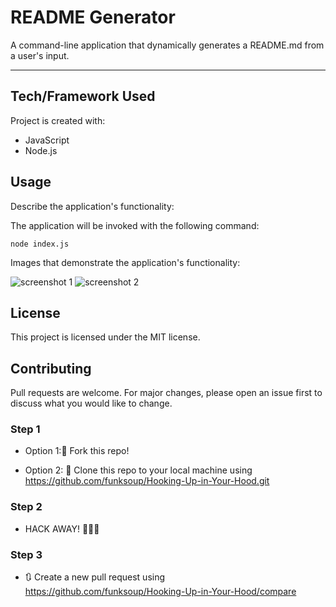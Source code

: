 
# README Generator

A command-line application that dynamically generates a README.md from a user's input. 

------

## Tech/Framework Used

Project is created with:

* JavaScript
* Node.js


## Usage

Describe the application's functionality:

The application will be invoked with the following command:
```
node index.js
```

Images that demonstrate the application's functionality:

![screenshot 1](./Assets/image/screen_1.png)
![screenshot 2](./Assets/image/screen_2.png)


## License

This project is licensed under the MIT license.


## Contributing

Pull requests are welcome. For major changes, please open an issue first to discuss what you would like to change.


### Step 1

* Option 1:🍴 Fork this repo!

* Option 2: 👯 Clone this repo to your local machine using https://github.com/funksoup/Hooking-Up-in-Your-Hood.git

### Step 2

* HACK AWAY! 🔨🔨🔨

### Step 3

* 🔃 Create a new pull request using https://github.com/funksoup/Hooking-Up-in-Your-Hood/compare



